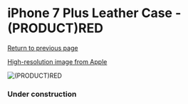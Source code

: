 # iPhone 7 Plus Leather Case - (PRODUCT)RED

[Return to previous page](/iphone_7)

[High-resolution image from Apple](https://store.storeimages.cdn-apple.com/8756/as-images.apple.com/is/MMYK2?wid=4500&hei=4500&fmt=png)

<div style="width: 384px"><img src="/everysource/MMYK2.png" alt="(PRODUCT)RED"></div>

### Under construction
